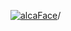 [![alcaFace](https://camo.githubusercontent.com/2ee094c4af74cb0ec2e19388fccfb809837623e3/68747470733a2f2f7374617469632d63646e2e6a74766e772e6e65742f656d6f7469636f6e732f76312f3332383632362f312e30)](https://twitch.tv/Alca)/

<!--
# My "Popular" CodePens

<table>
	<tr>
		<th></th>
		<th>Title</th>
		<th>Last updated</th>
	</tr>
	<tr>
		<td><a href="https://codepen.io/Alca/pen/poxZJWx" rel="nofollow"><img src="https://codepen.io/alca/pen/poxZJWx/image/default.png" width="100" height="56.25"></a></td>
		<td><a href="https://codepen.io/Alca/pen/poxZJWx" rel="nofollow">A Pen by Jacob Foster</a></td>
		<td>May 14, 2023</td>
	</tr>
	<tr>
		<td><a href="https://codepen.io/Alca/pen/abRKNdo" rel="nofollow"><img src="https://codepen.io/alca/pen/abRKNdo/image/default.png" width="100" height="56.25"></a></td>
		<td><a href="https://codepen.io/Alca/pen/abRKNdo" rel="nofollow">A Pen by Jacob Foster</a></td>
		<td>May 12, 2023</td>
	</tr>
	<tr>
		<td><a href="https://codepen.io/Alca/pen/MWPVLMe" rel="nofollow"><img src="https://codepen.io/alca/pen/MWPVLMe/image/default.png" width="100" height="56.25"></a></td>
		<td><a href="https://codepen.io/Alca/pen/MWPVLMe" rel="nofollow">A Pen by Jacob Foster</a></td>
		<td>May 10, 2023</td>
	</tr>
	<tr>
		<td><a href="https://codepen.io/Alca/pen/dygmMJd" rel="nofollow"><img src="https://codepen.io/alca/pen/dygmMJd/image/default.png" width="100" height="56.25"></a></td>
		<td><a href="https://codepen.io/Alca/pen/dygmMJd" rel="nofollow">A Pen by Jacob Foster</a></td>
		<td>May 9, 2023</td>
	</tr>
	<tr>
		<td><a href="https://codepen.io/Alca/pen/mdzXRKV" rel="nofollow"><img src="https://codepen.io/alca/pen/mdzXRKV/image/default.png" width="100" height="56.25"></a></td>
		<td><a href="https://codepen.io/Alca/pen/mdzXRKV" rel="nofollow">Twitch - Get Clip (Helix)</a></td>
		<td>May 7, 2023</td>
	</tr>
	<tr>
		<td><a href="https://codepen.io/Alca/pen/MWPQeKE" rel="nofollow"><img src="https://codepen.io/alca/pen/MWPQeKE/image/default.png" width="100" height="56.25"></a></td>
		<td><a href="https://codepen.io/Alca/pen/MWPQeKE" rel="nofollow">A Pen by Jacob Foster</a></td>
		<td>May 9, 2023</td>
	</tr>
	<tr>
		<td><a href="https://codepen.io/Alca/pen/YzJYoOy" rel="nofollow"><img src="https://codepen.io/alca/pen/YzJYoOy/image/default.png" width="100" height="56.25"></a></td>
		<td><a href="https://codepen.io/Alca/pen/YzJYoOy" rel="nofollow">A Pen by Jacob Foster</a></td>
		<td>May 6, 2023</td>
	</tr>
	<tr>
		<td><a href="https://codepen.io/Alca/pen/qBJPRem" rel="nofollow"><img src="https://codepen.io/alca/pen/qBJPRem/image/default.png" width="100" height="56.25"></a></td>
		<td><a href="https://codepen.io/Alca/pen/qBJPRem" rel="nofollow">A Pen by Jacob Foster</a></td>
		<td>May 3, 2023</td>
	</tr>
	<tr>
		<td><a href="https://codepen.io/Alca/pen/bGmryLW" rel="nofollow"><img src="https://codepen.io/alca/pen/bGmryLW/image/default.png" width="100" height="56.25"></a></td>
		<td><a href="https://codepen.io/Alca/pen/bGmryLW" rel="nofollow">A Pen by Jacob Foster</a></td>
		<td>May 1, 2023</td>
	</tr>
	<tr>
		<td><a href="https://codepen.io/Alca/pen/WNaEWar" rel="nofollow"><img src="https://codepen.io/alca/pen/WNaEWar/image/default.png" width="100" height="56.25"></a></td>
		<td><a href="https://codepen.io/Alca/pen/WNaEWar" rel="nofollow">Inspired by Terra Nil</a></td>
		<td>May 2, 2023</td>
	</tr>
</table>

---

###### Last updated: Mon, 15 May 2023 05:01:37 GMT
-->
